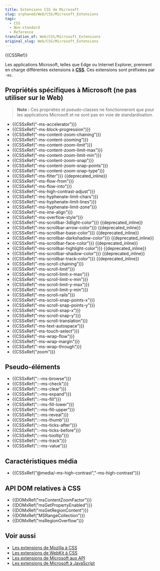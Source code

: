 ```yaml
---
title: Extensions CSS de Microsoft
slug: orphaned/Web/CSS/Microsoft_Extensions
tags:
  - CSS
  - Non-standard
  - Reference
translation_of: Web/CSS/Microsoft_Extensions
original_slug: Web/CSS/Microsoft_Extensions
---
```


{{CSSRef}}

Les applications Microsoft, telles que Edge ou Internet Explorer, prennent en charge différentes extensions à **[CSS](/fr/docs/Web/CSS)**. Ces extensions sont préfixées par `-ms`.

## Propriétés spécifiques à Microsoft (ne pas utiliser sur le Web)

> **Note :** Ces propriétés et pseudo-classes ne fonctionneront que pour les applications Microsoft et ne sont pas en voie de standardisation.

- {{CSSxRef("-ms-accelerator")}}
- {{CSSxRef("-ms-block-progression")}}
- {{CSSxRef("-ms-content-zoom-chaining")}}
- {{CSSxRef("-ms-content-zooming")}}
- {{CSSxRef("-ms-content-zoom-limit")}}
- {{CSSxRef("-ms-content-zoom-limit-max")}}
- {{CSSxRef("-ms-content-zoom-limit-min")}}
- {{CSSxRef("-ms-content-zoom-snap")}}
- {{CSSxRef("-ms-content-zoom-snap-points")}}
- {{CSSxRef("-ms-content-zoom-snap-type")}}
- {{CSSxRef("-ms-filter")}} {{deprecated_inline}}
- {{CSSxRef("-ms-flow-from")}}
- {{CSSxRef("-ms-flow-into")}}
- {{CSSxRef("-ms-high-contrast-adjust")}}
- {{CSSxRef("-ms-hyphenate-limit-chars")}}
- {{CSSxRef("-ms-hyphenate-limit-lines")}}
- {{CSSxRef("-ms-hyphenate-limit-zone")}}
- {{CSSxRef("-ms-ime-align")}}
- {{CSSxRef("-ms-overflow-style")}}
- {{CSSxRef("-ms-scrollbar-3dlight-color")}} {{deprecated_inline}}
- {{CSSxRef("-ms-scrollbar-arrow-color")}} {{deprecated_inline}}
- {{CSSxRef("-ms-scrollbar-base-color")}} {{deprecated_inline}}
- {{CSSxRef("-ms-scrollbar-darkshadow-color")}} {{deprecated_inline}}
- {{CSSxRef("-ms-scrollbar-face-color")}} {{deprecated_inline}}
- {{CSSxRef("-ms-scrollbar-highlight-color")}} {{deprecated_inline}}
- {{CSSxRef("-ms-scrollbar-shadow-color")}} {{deprecated_inline}}
- {{CSSxRef("-ms-scrollbar-track-color")}} {{deprecated_inline}}
- {{CSSxRef("-ms-scroll-chaining")}}
- {{CSSxRef("-ms-scroll-limit")}}
- {{CSSxRef("-ms-scroll-limit-x-max")}}
- {{CSSxRef("-ms-scroll-limit-x-min")}}
- {{CSSxRef("-ms-scroll-limit-y-max")}}
- {{CSSxRef("-ms-scroll-limit-y-min")}}
- {{CSSxRef("-ms-scroll-rails")}}
- {{CSSxRef("-ms-scroll-snap-points-x")}}
- {{CSSxRef("-ms-scroll-snap-points-y")}}
- {{CSSxRef("-ms-scroll-snap-x")}}
- {{CSSxRef("-ms-scroll-snap-y")}}
- {{CSSxRef("-ms-scroll-translation")}}
- {{CSSxRef("-ms-text-autospace")}}
- {{CSSxRef("-ms-touch-select")}}
- {{CSSxRef("-ms-wrap-flow")}}
- {{CSSxRef("-ms-wrap-margin")}}
- {{CSSxRef("-ms-wrap-through")}}
- {{CSSxRef("zoom")}}

## Pseudo-éléments

- {{CSSxRef("::-ms-browse")}}
- {{CSSxRef("::-ms-check")}}
- {{CSSxRef("::-ms-clear")}}
- {{CSSxRef("::-ms-expand")}}
- {{CSSxRef("::-ms-fill")}}
- {{CSSxRef("::-ms-fill-lower")}}
- {{CSSxRef("::-ms-fill-upper")}}
- {{CSSxRef("::-ms-reveal")}}
- {{CSSxRef("::-ms-thumb")}}
- {{CSSxRef("::-ms-ticks-after")}}
- {{CSSxRef("::-ms-ticks-before")}}
- {{CSSxRef("::-ms-tooltip")}}
- {{CSSxRef("::-ms-track")}}
- {{CSSxRef("::-ms-value")}}

## Caractéristiques média

- {{CSSxRef("@media/-ms-high-contrast","-ms-high-contrast")}}

## API DOM relatives à CSS

- {{DOMxRef("msContentZoomFactor")}}
- {{DOMxRef("msGetPropertyEnabled")}}
- {{DOMxRef("msGetRegionContent")}}
- {{DOMxRef("MSRangeCollection")}}
- {{DOMxRef("msRegionOverflow")}}

## Voir aussi

- [Les extensions de Mozilla à CSS](/fr/docs/Web/CSS/Extensions_Mozilla)
- [Les extensions de WebKit à CSS](/fr/docs/Web/CSS/Reference/Extensions_WebKit)
- [Les extensions de Microsoft aux API](/fr/docs/Web/API/Microsoft_API_extensions)
- [Les extensions de Microsoft à JavaScript](/fr/docs/Web/JavaScript/Microsoft_JavaScript_extensions)
